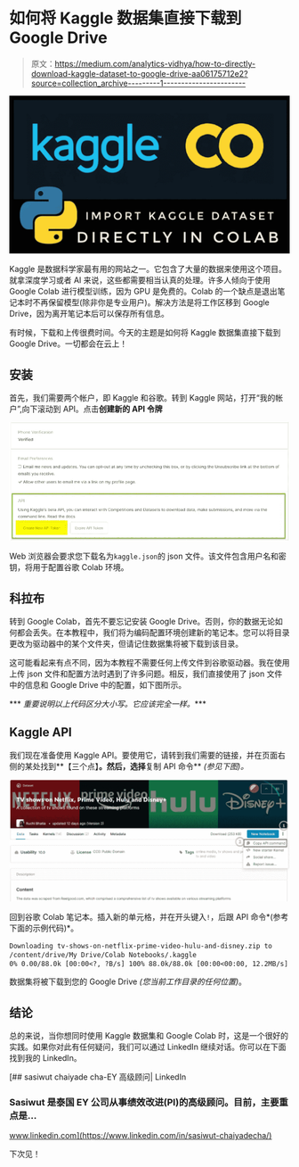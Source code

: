 # 如何将 Kaggle 数据集直接下载到 Google Drive

> 原文：<https://medium.com/analytics-vidhya/how-to-directly-download-kaggle-dataset-to-google-drive-aa06175712e2?source=collection_archive---------1----------------------->

![](img/a0717a00a9c19d36fb390f7e27a2282b.png)

Kaggle 是数据科学家最有用的网站之一。它包含了大量的数据来使用这个项目。就拿深度学习或者 AI 来说，这些都需要相当认真的处理。许多人倾向于使用 Google Colab 进行模型训练，因为 GPU 是免费的。Colab 的一个缺点是退出笔记本时不再保留模型(除非你是专业用户)。解决方法是将工作区移到 Google Drive，因为离开笔记本后可以保存所有信息。

有时候，下载和上传很费时间。今天的主题是如何将 Kaggle 数据集直接下载到 Google Drive。一切都会在云上！

## 安装

首先，我们需要两个帐户，即 Kaggle 和谷歌。转到 Kaggle 网站，打开“我的帐户”,向下滚动到 API。点击**创建新的 API 令牌**

![](img/b87632270f3c0074376d2371e2970cdb.png)

Web 浏览器会要求您下载名为`kaggle.json`的 json 文件。该文件包含用户名和密钥，将用于配置谷歌 Colab 环境。

## 科拉布

转到 Google Colab，首先不要忘记安装 Google Drive。否则，你的数据无论如何都会丢失。在本教程中，我们将为编码配置环境创建新的笔记本。您可以将目录更改为驱动器中的某个文件夹，但请记住数据集将被下载到该目录。

这可能看起来有点不同，因为本教程不需要任何上传文件到谷歌驱动器。我在使用上传 json 文件和配置方法时遇到了许多问题。相反，我们直接使用了 json 文件中的信息和 Google Drive 中的配置，如下图所示。

*** *重要说明以上代码区分大小写。它应该完全一样。****

## Kaggle API

我们现在准备使用 Kaggle API。要使用它，请转到我们需要的链接，并在页面右侧的某处找到**【三个点】**。然后，选择**复制 API 命令** *(参见下图)。*

![](img/600743ffb5ffb56737b828ad9720e15a.png)

回到谷歌 Colab 笔记本。插入新的单元格，并在开头键入`!`，后跟 API 命令*(参考下面的示例代码)*。

```
Downloading tv-shows-on-netflix-prime-video-hulu-and-disney.zip to /content/drive/My Drive/Colab Notebooks/.kaggle
0% 0.00/88.0k [00:00<?, ?B/s] 100% 88.0k/88.0k [00:00<00:00, 12.2MB/s]
```

数据集将被下载到您的 Google Drive *(您当前工作目录的任何位置)*。

## 结论

总的来说，当你想同时使用 Kaggle 数据集和 Google Colab 时，这是一个很好的实践。如果你对此有任何疑问，我们可以通过 LinkedIn 继续对话。你可以在下面找到我的 LinkedIn。

 [## sasiwut chaiyade cha-EY 高级顾问| LinkedIn

### Sasiwut 是泰国 EY 公司从事绩效改进(PI)的高级顾问。目前，主要重点是…

www.linkedin.com](https://www.linkedin.com/in/sasiwut-chaiyadecha/) 

下次见！